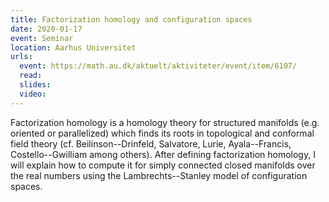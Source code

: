 ```yaml
---
title: Factorization homology and configuration spaces
date: 2020-01-17
event: Seminar
location: Aarhus Universitet
urls:
  event: https://math.au.dk/aktuelt/aktiviteter/event/item/6107/
  read:
  slides:
  video:
---
```


Factorization homology is a homology theory for structured manifolds (e.g. oriented or parallelized) which finds its roots in topological and conformal field theory (cf. Beilinson--Drinfeld, Salvatore, Lurie, Ayala--Francis, Costello--Gwilliam among others). After defining factorization homology, I will explain how to compute it for simply connected closed manifolds over the real numbers using the Lambrechts--Stanley model of configuration spaces.
